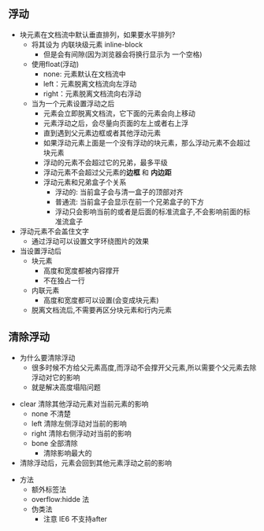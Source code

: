 
## 浮动
- 块元素在文档流中默认垂直排列，如果要水平排列?
    + 将其设为 内联块级元素 inline-block
        + 但是会有间隙(因为浏览器会将换行显示为 一个空格)
    + 使用float(浮动)
        + none: 元素默认在文档流中
        + left：元素脱离文档流向左浮动
        + right：元素脱离文档流向右浮动
    + 当为一个元素设置浮动之后
        + 元素会立即脱离文档流，它下面的元素会向上移动
        + 元素浮动之后，会尽量向页面的左上或者右上浮
        + 直到遇到父元素边框或者其他浮动元素
        + 如果浮动元素上面是一个没有浮动的块元素，那么浮动元素不会超过块元素
        + 浮动的元素不会超过它的兄弟，最多平级
        + 浮动元素不会超过父元素的**边框** 和 **内边距**
        + 浮动元素和兄弟盒子个关系
            + 浮动的: 当前盒子会与清一盒子的顶部对齐
            + 普通流: 当前盒子会显示在前一个兄弟盒子的下方
            + 浮动只会影响当前的或者是后面的标准流盒子,不会影响前面的标准流盒子
- 浮动元素不会盖住文字
    - 通过浮动可以设置文字环绕图片的效果
- 当设置浮动后
    + 块元素
        + 高度和宽度都被内容撑开
        + 不在独占一行
    + 内联元素
        + 高度和宽度都可以设置(会变成块元素)
    + 脱离文档流后,不需要再区分块元素和行内元素

## 清除浮动
+ 为什么要清除浮动
    + 很多时候不方给父元素高度,而浮动不会撑开父元素,所以需要个父元素去除浮动对它的影响
    + 就是解决高度塌陷问题
- clear 清除其他浮动元素对当前元素的影响
    - none 不清楚
    - left 清除左侧浮动对当前的影响
    - right 清除右侧浮动对当前的影响
    - bone 全部清除
        + 清除影响最大的
- 清除浮动后，元素会回到其他元素浮动之前的影响
+ 方法
    + 额外标签法
    + overflow:hidde 法
    + 伪类法
        + 注意 IE6 不支持after
